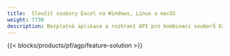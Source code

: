 ```yaml
---
title:  Sloučit soubory Excel na Windows, Linux a macOS
weight: 7730
description: Bezplatná aplikace a rozhraní API pro kombinaci souborů Excel XLS, XLSX, CSV, TSV, ODS, SXC a FODS
---
```

{{< blocks/products/pf/agp/feature-solution >}} 

